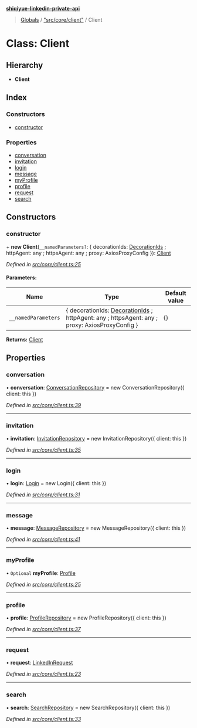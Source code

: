 **[shiqiyue-linkedin-private-api](../README.md)**

> [Globals](../globals.md) / ["src/core/client"](../modules/_src_core_client_.md) / Client

# Class: Client

## Hierarchy

* **Client**

## Index

### Constructors

* [constructor](_src_core_client_.client.md#constructor)

### Properties

* [conversation](_src_core_client_.client.md#conversation)
* [invitation](_src_core_client_.client.md#invitation)
* [login](_src_core_client_.client.md#login)
* [message](_src_core_client_.client.md#message)
* [myProfile](_src_core_client_.client.md#myprofile)
* [profile](_src_core_client_.client.md#profile)
* [request](_src_core_client_.client.md#request)
* [search](_src_core_client_.client.md#search)

## Constructors

### constructor

\+ **new Client**(`__namedParameters?`: { decorationIds: [DecorationIds](../interfaces/_src_core_decorationids_.decorationids.md) ; httpAgent: any ; httpsAgent: any ; proxy: AxiosProxyConfig  }): [Client](_src_core_client_.client.md)

*Defined in [src/core/client.ts:25](https://github.com/shiqiyue/linkedin-private-api/blob/5ccb708/src/core/client.ts#L25)*

#### Parameters:

Name | Type | Default value |
------ | ------ | ------ |
`__namedParameters` | { decorationIds: [DecorationIds](../interfaces/_src_core_decorationids_.decorationids.md) ; httpAgent: any ; httpsAgent: any ; proxy: AxiosProxyConfig  } | {} |

**Returns:** [Client](_src_core_client_.client.md)

## Properties

### conversation

•  **conversation**: [ConversationRepository](_src_repositories_conversation_repository_.conversationrepository.md) = new ConversationRepository({ client: this })

*Defined in [src/core/client.ts:39](https://github.com/shiqiyue/linkedin-private-api/blob/5ccb708/src/core/client.ts#L39)*

___

### invitation

•  **invitation**: [InvitationRepository](_src_repositories_invitation_repository_.invitationrepository.md) = new InvitationRepository({ client: this })

*Defined in [src/core/client.ts:35](https://github.com/shiqiyue/linkedin-private-api/blob/5ccb708/src/core/client.ts#L35)*

___

### login

•  **login**: [Login](_src_core_login_.login.md) = new Login({ client: this })

*Defined in [src/core/client.ts:31](https://github.com/shiqiyue/linkedin-private-api/blob/5ccb708/src/core/client.ts#L31)*

___

### message

•  **message**: [MessageRepository](_src_repositories_message_repository_.messagerepository.md) = new MessageRepository({ client: this })

*Defined in [src/core/client.ts:41](https://github.com/shiqiyue/linkedin-private-api/blob/5ccb708/src/core/client.ts#L41)*

___

### myProfile

• `Optional` **myProfile**: [Profile](../interfaces/_src_entities_profile_entity_.profile.md)

*Defined in [src/core/client.ts:25](https://github.com/shiqiyue/linkedin-private-api/blob/5ccb708/src/core/client.ts#L25)*

___

### profile

•  **profile**: [ProfileRepository](_src_repositories_profile_repository_.profilerepository.md) = new ProfileRepository({ client: this })

*Defined in [src/core/client.ts:37](https://github.com/shiqiyue/linkedin-private-api/blob/5ccb708/src/core/client.ts#L37)*

___

### request

•  **request**: [LinkedInRequest](_src_core_linkedin_request_.linkedinrequest.md)

*Defined in [src/core/client.ts:23](https://github.com/shiqiyue/linkedin-private-api/blob/5ccb708/src/core/client.ts#L23)*

___

### search

•  **search**: [SearchRepository](_src_repositories_search_repository_.searchrepository.md) = new SearchRepository({ client: this })

*Defined in [src/core/client.ts:33](https://github.com/shiqiyue/linkedin-private-api/blob/5ccb708/src/core/client.ts#L33)*
